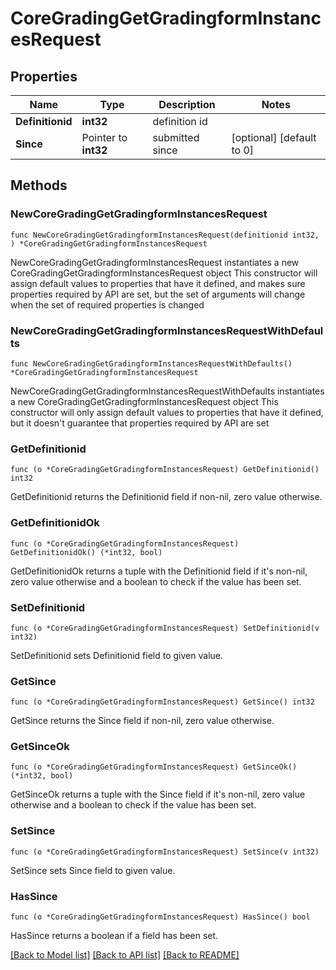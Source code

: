 # CoreGradingGetGradingformInstancesRequest

## Properties

Name | Type | Description | Notes
------------ | ------------- | ------------- | -------------
**Definitionid** | **int32** | definition id | 
**Since** | Pointer to **int32** | submitted since | [optional] [default to 0]

## Methods

### NewCoreGradingGetGradingformInstancesRequest

`func NewCoreGradingGetGradingformInstancesRequest(definitionid int32, ) *CoreGradingGetGradingformInstancesRequest`

NewCoreGradingGetGradingformInstancesRequest instantiates a new CoreGradingGetGradingformInstancesRequest object
This constructor will assign default values to properties that have it defined,
and makes sure properties required by API are set, but the set of arguments
will change when the set of required properties is changed

### NewCoreGradingGetGradingformInstancesRequestWithDefaults

`func NewCoreGradingGetGradingformInstancesRequestWithDefaults() *CoreGradingGetGradingformInstancesRequest`

NewCoreGradingGetGradingformInstancesRequestWithDefaults instantiates a new CoreGradingGetGradingformInstancesRequest object
This constructor will only assign default values to properties that have it defined,
but it doesn't guarantee that properties required by API are set

### GetDefinitionid

`func (o *CoreGradingGetGradingformInstancesRequest) GetDefinitionid() int32`

GetDefinitionid returns the Definitionid field if non-nil, zero value otherwise.

### GetDefinitionidOk

`func (o *CoreGradingGetGradingformInstancesRequest) GetDefinitionidOk() (*int32, bool)`

GetDefinitionidOk returns a tuple with the Definitionid field if it's non-nil, zero value otherwise
and a boolean to check if the value has been set.

### SetDefinitionid

`func (o *CoreGradingGetGradingformInstancesRequest) SetDefinitionid(v int32)`

SetDefinitionid sets Definitionid field to given value.


### GetSince

`func (o *CoreGradingGetGradingformInstancesRequest) GetSince() int32`

GetSince returns the Since field if non-nil, zero value otherwise.

### GetSinceOk

`func (o *CoreGradingGetGradingformInstancesRequest) GetSinceOk() (*int32, bool)`

GetSinceOk returns a tuple with the Since field if it's non-nil, zero value otherwise
and a boolean to check if the value has been set.

### SetSince

`func (o *CoreGradingGetGradingformInstancesRequest) SetSince(v int32)`

SetSince sets Since field to given value.

### HasSince

`func (o *CoreGradingGetGradingformInstancesRequest) HasSince() bool`

HasSince returns a boolean if a field has been set.


[[Back to Model list]](../README.md#documentation-for-models) [[Back to API list]](../README.md#documentation-for-api-endpoints) [[Back to README]](../README.md)


